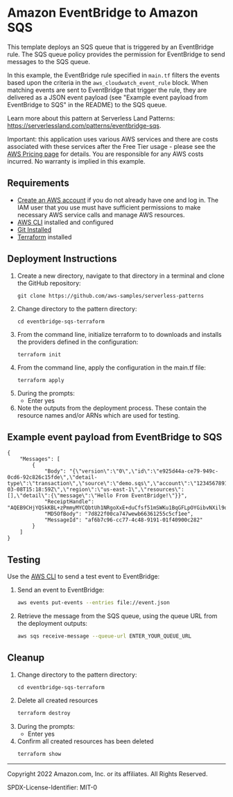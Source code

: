 # Amazon EventBridge to Amazon SQS

This template deploys an SQS queue that is triggered by an EventBridge rule. The SQS queue policy provides the permission for EventBridge to send messages to the SQS queue.

In this example, the EventBridge rule specified in `main.tf` filters the events based upon the criteria in the `aws_cloudwatch_event_rule` block. When matching events are sent to EventBridge that trigger the rule, they are delivered as a JSON event payload (see "Example event payload from EventBridge to SQS" in the README) to the SQS queue.

Learn more about this pattern at Serverless Land Patterns: https://serverlessland.com/patterns/eventbridge-sqs.

Important: this application uses various AWS services and there are costs associated with these services after the Free Tier usage - please see the [AWS Pricing page](https://aws.amazon.com/pricing/) for details. You are responsible for any AWS costs incurred. No warranty is implied in this example.

## Requirements

* [Create an AWS account](https://portal.aws.amazon.com/gp/aws/developer/registration/index.html) if you do not already have one and log in. The IAM user that you use must have sufficient permissions to make necessary AWS service calls and manage AWS resources.
* [AWS CLI](https://docs.aws.amazon.com/cli/latest/userguide/install-cliv2.html) installed and configured
* [Git Installed](https://git-scm.com/book/en/v2/Getting-Started-Installing-Git)
* [Terraform](https://learn.hashicorp.com/tutorials/terraform/install-cli?in=terraform/aws-get-started) installed

## Deployment Instructions

1. Create a new directory, navigate to that directory in a terminal and clone the GitHub repository:
    ``` 
    git clone https://github.com/aws-samples/serverless-patterns
    ```
1. Change directory to the pattern directory:
    ```
    cd eventbridge-sqs-terraform
    ```
1. From the command line, initialize terraform to  to downloads and installs the providers defined in the configuration:
    ```
    terraform init
    ```
1. From the command line, apply the configuration in the main.tf file:
    ```
    terraform apply
    ```
1. During the prompts:
    * Enter yes
1. Note the outputs from the deployment process. These contain the resource names and/or ARNs which are used for testing.

## Example event payload from EventBridge to SQS
```
{
    "Messages": [
        {
            "Body": "{\"version\":\"0\",\"id\":\"e925d44a-ce79-949c-0cd6-92c826c15fde\",\"detail-type\":\"transaction\",\"source\":\"demo.sqs\",\"account\":\"123456789100\",\"time\":\"2022-03-08T15:18:59Z\",\"region\":\"us-east-1\",\"resources\":[],\"detail\":{\"message\":\"Hello From EventBridge!\"}}", 
            "ReceiptHandle": "AQEB9CHjYQSkKBL+zPmmyMYCQbtUh1NRgoXxE+duCfsf51mSWKu1BqGFLpOYGibvNXil9qGPD/xFQgcVHq9feG1D8E0hlorPQk/qaImSMWjMxQjH9g1cpwgC+a6vey+HkwA42y8v3GxQXjkjncUx6fvGY4PrPvgoUei6/i1jyS8D3esbUFE2JXwX2viIxGQY0Jqpp9VYnDYXqQFi3gjltfNQP3EwbNMFLvR221sGrcrapA4jWu5grQUIApVlWvFeE9nL1thIaMWnMb4aYNtg8nY0lA1IpB/Y0RRHvN+ke56hBDh+QQx3qTl2EQlFREJzZtLqJGD9Eqco79x0YZc+kOTkz4YMA6fdjh85Svu/bNhZ/kOS7CZiJe8VoV6EOSUP09sYCmpWXRulJx7pFLjAZhQQ6NdDAOtpus1Nla03q8t0upI=", 
            "MD5OfBody": "7d822f00ca747wewb66361255c5cf1ee", 
            "MessageId": "af6b7c96-cc77-4c48-9191-01f40900c282"
        }
    ]
}
```

## Testing

Use the [AWS CLI](https://aws.amazon.com/cli/) to send a test event to EventBridge:

1. Send an event to EventBridge:
    ```bash
    aws events put-events --entries file://event.json
    ```
1. Retrieve the message from the SQS queue, using the queue URL from the deployment outputs:
    ```bash
    aws sqs receive-message --queue-url ENTER_YOUR_QUEUE_URL
    ```

## Cleanup
 
1. Change directory to the pattern directory:
    ```
    cd eventbridge-sqs-terraform
    ```
1. Delete all created resources
    ```bash
    terraform destroy
    ```
1. During the prompts:
    * Enter yes
1. Confirm all created resources has been deleted
    ```bash
    terraform show
    ```
----
Copyright 2022 Amazon.com, Inc. or its affiliates. All Rights Reserved.

SPDX-License-Identifier: MIT-0
